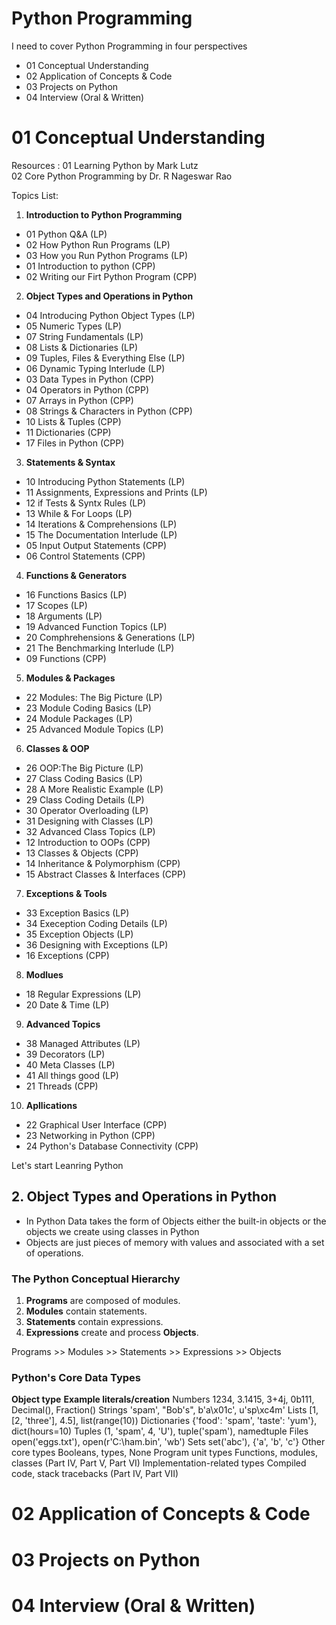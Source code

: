 #  Python Programming
I need to cover Python Programming in four perspectives 
  - 01 Conceptual Understanding
  - 02 Application of Concepts & Code
  - 03 Projects on Python
  - 04 Interview (Oral & Written)

# 01 Conceptual Understanding

Resources : 
01 Learning Python by Mark Lutz<br>
02 Core Python Programming by Dr. R Nageswar Rao

Topics List:
1. **Introduction to Python Programming**
  -  01 Python Q&A (LP)
  -  02 How Python Run Programs (LP)
  -  03  How you Run Python Programs (LP)
  -  01 Introduction to python (CPP)
  -  02 Writing our Firt Python Program (CPP)
2. **Object Types and Operations in Python**
  -  04 Introducing Python Object Types (LP)
  -  05 Numeric Types (LP)
  -  07 String Fundamentals (LP)
  -  08 Lists & Dictionaries (LP)
  -  09 Tuples, Files & Everything Else (LP)
  -  06 Dynamic Typing Interlude (LP)
  -  03 Data Types in Python (CPP)
  -  04 Operators in Python (CPP)
  -  07 Arrays in Python (CPP)
  -  08 Strings & Characters in Python (CPP)
  -  10 Lists & Tuples (CPP)
  -  11 Dictionaries (CPP)
  -  17 Files in Python (CPP)
3. **Statements & Syntax**
  -  10 Introducing Python Statements (LP)
  -  11 Assignments, Expressions and Prints (LP)
  -  12 if Tests & Syntx Rules (LP)
  -  13 While & For Loops (LP) 
  -  14 Iterations & Comprehensions (LP)
  -  15 The Documentation Interlude (LP)
  -  05 Input Output Statements (CPP)
  -  06 Control Statements (CPP)
4. **Functions & Generators**
  -  16 Functions Basics (LP)
  -  17 Scopes (LP)
  -  18 Arguments (LP)
  -  19 Advanced Function Topics (LP)
  -  20 Comphrehensions & Generations (LP)
  -  21 The Benchmarking Interlude (LP)
  -  09 Functions (CPP)
5. **Modules & Packages**
  - 22 Modules: The Big Picture (LP)
  - 23 Module Coding Basics (LP)
  - 24 Module Packages (LP)
  - 25 Advanced Module Topics (LP)
6. **Classes & OOP**
  - 26 OOP:The Big Picture (LP)
  - 27 Class Coding Basics (LP)
  - 28 A More Realistic Example (LP)
  - 29 Class Coding Details (LP)
  - 30 Operator Overloading (LP)
  - 31 Designing with Classes (LP)
  - 32 Advanced Class Topics (LP)
  - 12 Introduction to OOPs (CPP)
  - 13 Classes & Objects (CPP)
  - 14 Inheritance & Polymorphism (CPP)
  - 15 Abstract Classes & Interfaces (CPP)
7. **Exceptions & Tools**
  - 33 Exception Basics (LP)
  - 34 Exeception Coding Details (LP)
  - 35 Exception Objects (LP)
  - 36 Designing with Exceptions (LP)
  - 16 Exceptions (CPP)
8. **Modlues**
  - 18 Regular Expressions (LP)
  - 20 Date & Time (LP)
9. **Advanced Topics**
  - 38 Managed Attributes (LP)
  - 39 Decorators (LP)
  - 40 Meta Classes (LP)
  - 41 All things good (LP)
  - 21 Threads (CPP)
10. **Apllications**
  - 22 Graphical User Interface (CPP)
  - 23 Networking in Python (CPP)
  - 24 Python's Database Connectivity (CPP)


Let's start Leanring Python
## 2. Object Types and Operations in Python

- In Python Data takes the form of Objects either the built-in objects or the objects we create using classes in Python
- Objects are just pieces of memory with values and associated with a set of operations.

### The Python Conceptual Hierarchy
  1. **Programs** are composed of modules.
  2. **Modules** contain statements.
  3. **Statements** contain expressions.
  4. **Expressions** create and process **Objects**.

  Programs >> Modules >> Statements >> Expressions >> Objects

### Python's Core Data Types

**Object type**                      **Example literals/creation**
Numbers                           1234, 3.1415, 3+4j, 0b111, Decimal(), Fraction()
Strings                           'spam', "Bob's", b'a\x01c', u'sp\xc4m'
Lists                             [1, [2, 'three'], 4.5], list(range(10))
Dictionaries                      {'food': 'spam', 'taste': 'yum'}, dict(hours=10)
Tuples                            (1, 'spam', 4, 'U'), tuple('spam'), namedtuple
Files                             open('eggs.txt'), open(r'C:\ham.bin', 'wb')
Sets                              set('abc'), {'a', 'b', 'c'}
Other core types                  Booleans, types, None
Program unit types                Functions, modules, classes (Part IV, Part V, Part VI)
Implementation-related types      Compiled code, stack tracebacks (Part IV, Part VII)


    

# 02 Application of Concepts & Code 
# 03 Projects on Python
# 04 Interview (Oral & Written) 
    
